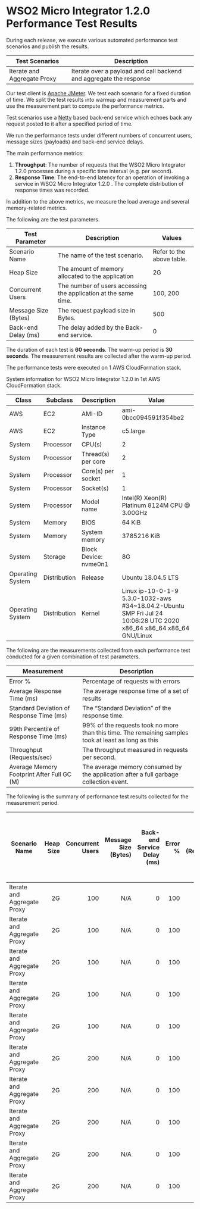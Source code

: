 # WSO2 Micro Integrator 1.2.0 Performance Test Results

During each release, we execute various automated performance test scenarios and publish the results.

| Test Scenarios | Description |
| --- | --- |
| Iterate and Aggregate Proxy | Iterate over a payload and call backend and aggregate the response |

Our test client is [Apache JMeter](https://jmeter.apache.org/index.html). We test each scenario for a fixed duration of
time. We split the test results into warmup and measurement parts and use the measurement part to compute the
performance metrics.

Test scenarios use a [Netty](https://netty.io/) based back-end service which echoes back any request
posted to it after a specified period of time.

We run the performance tests under different numbers of concurrent users, message sizes (payloads) and back-end service
delays.

The main performance metrics:

1. **Throughput**: The number of requests that the WSO2 Micro Integrator 1.2.0 processes during a specific time interval (e.g. per second).
2. **Response Time**: The end-to-end latency for an operation of invoking a service in WSO2 Micro Integrator 1.2.0 . The complete distribution of response times was recorded.

In addition to the above metrics, we measure the load average and several memory-related metrics.

The following are the test parameters.

| Test Parameter | Description | Values |
| --- | --- | --- |
| Scenario Name | The name of the test scenario. | Refer to the above table. |
| Heap Size | The amount of memory allocated to the application | 2G |
| Concurrent Users | The number of users accessing the application at the same time. | 100, 200 |
| Message Size (Bytes) | The request payload size in Bytes. | 500 |
| Back-end Delay (ms) | The delay added by the Back-end service. | 0 |

The duration of each test is **60 seconds**. The warm-up period is **30 seconds**.
The measurement results are collected after the warm-up period.

The performance tests were executed on 1 AWS CloudFormation stack.


System information for WSO2 Micro Integrator 1.2.0 in 1st AWS CloudFormation stack.

| Class | Subclass | Description | Value |
| --- | --- | --- | --- |
| AWS | EC2 | AMI-ID | ami-0bcc094591f354be2 |
| AWS | EC2 | Instance Type | c5.large |
| System | Processor | CPU(s) | 2 |
| System | Processor | Thread(s) per core | 2 |
| System | Processor | Core(s) per socket | 1 |
| System | Processor | Socket(s) | 1 |
| System | Processor | Model name | Intel(R) Xeon(R) Platinum 8124M CPU @ 3.00GHz |
| System | Memory | BIOS | 64 KiB |
| System | Memory | System memory | 3785216 KiB |
| System | Storage | Block Device: nvme0n1 | 8G |
| Operating System | Distribution | Release | Ubuntu 18.04.5 LTS |
| Operating System | Distribution | Kernel | Linux ip-10-0-1-9 5.3.0-1032-aws #34~18.04.2-Ubuntu SMP Fri Jul 24 10:06:28 UTC 2020 x86_64 x86_64 x86_64 GNU/Linux |


The following are the measurements collected from each performance test conducted for a given combination of
test parameters.

| Measurement | Description |
| --- | --- |
| Error % | Percentage of requests with errors |
| Average Response Time (ms) | The average response time of a set of results |
| Standard Deviation of Response Time (ms) | The “Standard Deviation” of the response time. |
| 99th Percentile of Response Time (ms) | 99% of the requests took no more than this time. The remaining samples took at least as long as this |
| Throughput (Requests/sec) | The throughput measured in requests per second. |
| Average Memory Footprint After Full GC (M) | The average memory consumed by the application after a full garbage collection event. |

The following is the summary of performance test results collected for the measurement period.

|  Scenario Name | Heap Size | Concurrent Users | Message Size (Bytes) | Back-end Service Delay (ms) | Error % | Throughput (Requests/sec) | Average Response Time (ms) | Standard Deviation of Response Time (ms) | 99th Percentile of Response Time (ms) | WSO2 Micro Integrator 1.2.0 GC Throughput (%) | Average WSO2 Micro Integrator 1.2.0 Memory Footprint After Full GC (M) |
|---|---:|---:|---:|---:|---:|---:|---:|---:|---:|---:|---:|
|  Iterate and Aggregate Proxy | 2G | 100 | N/A | 0 | 100 | 684.99 | 110.2 | 54.62 | 273 | 95.68 | 28.364 |
|  Iterate and Aggregate Proxy | 2G | 100 | N/A | 0 | 100 | 458.33 | 164.67 | 81.14 | 401 | N/A | N/A |
|  Iterate and Aggregate Proxy | 2G | 100 | N/A | 0 | 100 | 248.71 | 303.47 | 133.82 | 659 | N/A | N/A |
|  Iterate and Aggregate Proxy | 2G | 100 | N/A | 0 | 100 | 71.36 | 1047.38 | 488.89 | 2175 | N/A | N/A |
|  Iterate and Aggregate Proxy | 2G | 100 | N/A | 0 | 100 | 30.32 | 2437.15 | 877.11 | 4159 | N/A | N/A |
|  Iterate and Aggregate Proxy | 2G | 200 | N/A | 0 | 100 | 792.44 | 189.9 | 94.21 | 465 | N/A | N/A |
|  Iterate and Aggregate Proxy | 2G | 200 | N/A | 0 | 100 | 431.17 | 348.42 | 145.57 | 759 | N/A | N/A |
|  Iterate and Aggregate Proxy | 2G | 200 | N/A | 0 | 100 | 195.61 | 768.44 | 455.2 | 2143 | N/A | N/A |
|  Iterate and Aggregate Proxy | 2G | 200 | N/A | 0 | 100 | 57.75 | 2532.47 | 775.06 | 3919 | N/A | N/A |
|  Iterate and Aggregate Proxy | 2G | 200 | N/A | 0 | 100 | 25.14 | 5547.15 | 1277.92 | 7935 | N/A | N/A |
